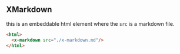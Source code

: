 
## XMarkdown

this is an embeddable html element
where the `src` is a markdown file.

``` html
<html>
  <x-markdown src="./x-markdown.md"/>
</html>
```
